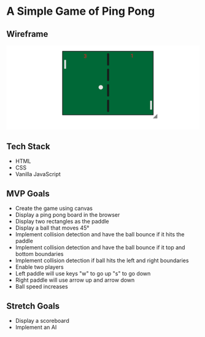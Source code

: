 # A Simple Game of Ping Pong

## Wireframe
![pong](pong.png)

## Tech Stack
* HTML
* CSS
* Vanilla JavaScript

## MVP Goals
* Create the game using canvas
* Display a ping pong board in the browser
* Display two rectangles as the paddle
* Display a ball that moves 45°
* Implement collision detection and have the ball bounce if it hits the paddle
* Implement collision detection and have the ball bounce if it top and bottom boundaries
* Implement collision detection if ball hits the left and right boundaries
* Enable two players
* Left paddle will use keys "w" to go up "s" to go down
* Right paddle will use arrow up and arrow down
* Ball speed increases

## Stretch Goals
* Display a scoreboard
* Implement an AI 

